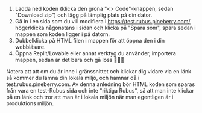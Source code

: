 1. Ladda ned koden (klicka den gröna "<> Code"-knappen, sedan "Download zip") och lägg på lämplig plats på din dator.
2. Gå in i en sida som du vill modifiera i https://test.rubus.pineberry.com/, högerklicka någonstans i sidan och klicka på "Spara som", spara sedan i mappen som koden ligger i på datorn. 
3. Dubbelklicka på HTML filen i mappen för att öppna den i din webbläsare.
4. Öppna Replit/Lovable eller annat verktyg du använder, importera mappen, sedan är det bara och gå loss 🚀🚀🚀


Notera att att om du är inne i gränssnittet och klickar dig vidare via en länk så kommer du lämna din lokala miljö, och hamnar då i test.rubus.pineberry.com. Av denna anledning bör HTML koden som sparas från vara en test-Rubus sida och inte "riktiga Rubus", så att man inte klickar på en länk och tror att man är i lokala miljön när man egentligen är i produktions miljön.
